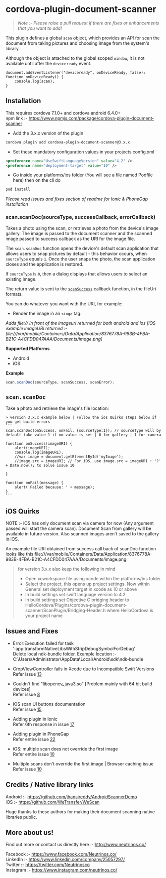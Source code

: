 # cordova-plugin-document-scanner

> *Note :- Please raise a pull request if there are fixes or enhancements that you want to add!* 

This plugin defines a global `scan` object, which provides an API for scan the document from taking pictures and choosing image from the system's library. 

Although the object is attached to the global scoped `window`, it is not available until after the `deviceready` event.

    document.addEventListener("deviceready", onDeviceReady, false);
    function onDeviceReady() {
        console.log(scan);
    }

## Installation


This requires cordova 7.1.0+ and cordova android 6.4.0+ <br/>
npm link :- https://www.npmjs.com/package/cordova-plugin-document-scanner

 - Add the 3.x.x version of the plugin
```sh
cordova plugin add cordova-plugin-document-scanner@3.x.x
```

 - Set these mandatory configuration values in your projects config.xml
```xml
<preference name="UseSwiftLanguageVersion" value="4.2" />
<preference name="deployment-target" value="10" />
```

 - Go inside your platforms/ios folder (You will see a file named Podfile here) then on the cli do
 ```sh
 pod install
 ```
*Please read issues and fixes section of readme for Ionic & PhoneGap installation*    

### scan.scanDoc(sourceType, successCallback, errorCallback)
Takes a photo using the scan, or retrieves a photo from the device's
image gallery.  The image is passed to the document scanner and the scanned image passed to success callback as the URI for the image file.

The `scan.scanDoc` function opens the device's default scan
application that allows users to snap pictures by default - this behavior occurs,
when `sourceType` equals `1`.
Once the user snaps the photo, the scan application closes and the application is restored.

If `sourceType` is `0`, then a dialog displays
that allows users to select an existing image.

The return value is sent to the [`scanSuccess`](#module_scan.onSuccess) callback function, in
the fileUri formats.

You can do whatever you want with the URI, for
example:

- Render the image in an `<img>` tag.

*Adds file:// in front of the imageuri returned for both android and ios [iOS example imageURI returned :- file:///var/mobile/Containers/Data/Application/8376778A-983B-4FBA-B21C-A4CFDD047AAA/Documents/image.png]*

__Supported Platforms__

- Android
- iOS

**Example**  
```js
scan.scanDoc(sourceType, scanSuccess, scanError);
```

## `scan.scanDoc`

Take a photo and retrieve the image's file location:

    > version 3.x.x example below | Follow the ios Quirks steps below if you get build errors
    ```
    scan.scanDoc(onSuccess, onFail, {sourceType:1}); // sourceType will by default take value 1 if no value is set | 0 for gallery | 1 for camera

    function onSuccess(imageURI) {
        alert(imageURI);
        console.log(imageURI);
        //var image = document.getElementById('myImage');
        //image.src = imageURI; // For iOS, use image.src = imageURI + '?' + Date.now(); to solve issue 10

    }

    function onFail(message) {
        alert('Failed because: ' + message);
    }
    ```
## iOS Quirks

NOTE :- iOS has only document scan via camera for now (Any argument passed will start the camera scan). Document Scan from gallery will be available in future version. Also scanned images aren't saved to the gallery in iOS.

An example file URI obtained from success call back of scanDoc function looks like this  file:///var/mobile/Containers/Data/Application/8376778A-983B-4FBA-B21C-A4CFDD047AAA/Documents/image.png

> for version 3.x.x also keep the following in mind
> - Open xcworkspace file using xcode within the platforms/ios folder. 
> - Select the project, this opens up project settings. Now within General set deployment target in xcode as 10 or above
> - In build settings set swift language version to 4.2
> - In build settings set Objective C bridging header to HelloCordova/Plugins/cordova-plugin-document-scanner/ScanPlugin/Bridging-Header.h where HelloCordova is your project name

## Issues and Fixes

- Error:Execution failed for task ':app:transformNativeLibsWithStripDebugSymbolForDebug' <br/>
    Delete local ndk-bundle folder. Example location :- C:\Users\Administrator\AppData\Local\Android\sdk\ndk-bundle
    
- CropViewController fails in Xcode due to Incompatible Swift Versions <br/>
    Refer issue [13](https://github.com/NeutrinosPlatform/cordova-plugin-document-scanner/issues/13)
    
- Couldn't find "libopencv_java3.so" [Problem mainly with 64 bit build devices]<br/>
    Refer issue [8](https://github.com/NeutrinosPlatform/cordova-plugin-document-scanner/issues/8)
    
- iOS scan UI buttons documentation <br/>
    Refer issue [15](https://github.com/NeutrinosPlatform/cordova-plugin-document-scanner/issues/15)

- Adding plugin in Ionic <br/> 
    Refer 6th response in issue [17](https://github.com/NeutrinosPlatform/cordova-plugin-document-scanner/issues/17)

- Adding plugin in PhoneGap <br/> 
    Refer entire issue [22](https://github.com/NeutrinosPlatform/cordova-plugin-document-scanner/issues/22)
    
- iOS: multiple scan does not override the first image <br/> 
    Refer entire issue [10](https://github.com/NeutrinosPlatform/cordova-plugin-document-scanner/issues/10) 

- Multiple scans don't override the first image | Browser caching issue <br/>
    Refer issue [10](https://github.com/NeutrinosPlatform/cordova-plugin-document-scanner/issues/10) <br/>
    
## Credits / Native library links

Android :- https://github.com/jhansireddy/AndroidScannerDemo <br/>
iOS :- https://github.com/WeTransfer/WeScan

Huge thanks to these authors for making their document scanning native libraries public.

## More about us!

Find out more or contact us directly here :- http://www.neutrinos.co/

Facebook :- https://www.facebook.com/Neutrinos.co/ <br/>
LinkedIn :- https://www.linkedin.com/company/25057297/ <br/>
Twitter :- https://twitter.com/Neutrinosco <br/>
Instagram :- https://www.instagram.com/neutrinos.co/



